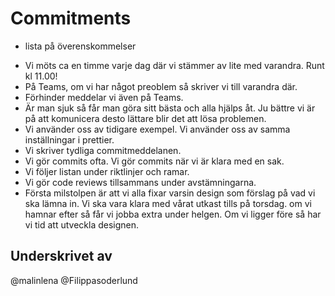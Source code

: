 # Commitments

- lista på överenskommelser

* Vi möts ca en timme varje dag där vi stämmer av lite med varandra. Runt kl 11.00!
* På Teams, om vi har något preoblem så skriver vi till varandra där.
* Förhinder meddelar vi även på Teams.
* Är man sjuk så får man göra sitt bästa och alla hjälps åt. Ju bättre vi är på att komunicera desto lättare blir det att lösa problemen.
* Vi använder oss av tidigare exempel. Vi använder oss av samma inställningar i prettier.
* Vi skriver tydliga commitmeddelanen.
* Vi gör commits ofta. Vi gör commits när vi är klara med en sak.
* Vi följer listan under riktlinjer och ramar.
* Vi gör code reviews tillsammans under avstämningarna.
* Första milstolpen är att vi alla fixar varsin design som förslag på vad vi ska lämna in. Vi ska vara klara med vårat utkast tills på torsdag.
  om vi hamnar efter så får vi jobba extra under helgen. Om vi ligger före så har vi tid att utveckla designen.

## Underskrivet av

@malinlena @Filippasoderlund
